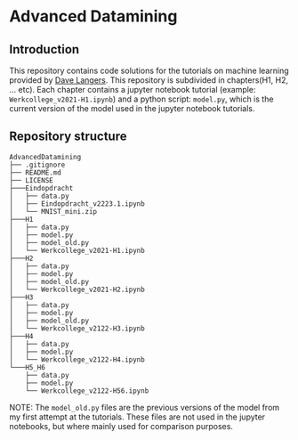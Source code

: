 # Advanced Datamining
## Introduction
This repository contains code solutions for the tutorials
on machine learning provided by [Dave Langers](https://www.linkedin.com/in/landsgevaer/).
This repository is subdivided in chapters(H1, H2, ... etc).
Each chapter contains a jupyter notebook tutorial
(example: ``Werkcollege_v2021-H1.ipynb``) and a python script: ``model.py``,
which is the current version of the model used in the
jupyter notebook tutorials.
## Repository structure
```
AdvancedDatamining
├── .gitignore
├── README.md
├── LICENSE
├───Eindopdracht
│   ├── data.py
│   ├── Eindopdracht_v2223.1.ipynb
│   └── MNIST_mini.zip
├───H1
│   ├── data.py
│   ├── model.py
│   ├── model_old.py
│   └── Werkcollege_v2021-H1.ipynb
├───H2
│   ├── data.py
│   ├── model.py
│   ├── model_old.py
│   └── Werkcollege_v2021-H2.ipynb
├───H3
│   ├── data.py
│   ├── model.py
│   ├── model_old.py
│   └── Werkcollege_v2122-H3.ipynb
├───H4
│   ├── data.py
│   ├── model.py
│   └── Werkcollege_v2122-H4.ipynb
└───H5_H6
    ├── data.py
    ├── model.py
    └── Werkcollege_v2122-H56.ipynb
```
NOTE: The ``model_old.py`` files are the previous versions of the model from my first attempt at the tutorials.
These files are not used in the jupyter notebooks, but where mainly used for comparison purposes.